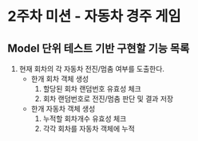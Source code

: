 # 2주차 미션 - 자동차 경주 게임

## Model 단위 테스트 기반 구현할 기능 목록
1. 현재 회차의 각 자동차 전진/멈춤 여부를 도출한다.
    - 한개 회차 객체 생성
        1. 할당된 회차 랜덤번호 유효성 체크
        2. 회차 랜덤번호로 전진/멈춤 판단 및 결과 저장
    - 한개 자동차 객체 생성
        1. 누적할 회차개수 유효성 체크
        2. 각각 회차를 자동차 객체에 누적
